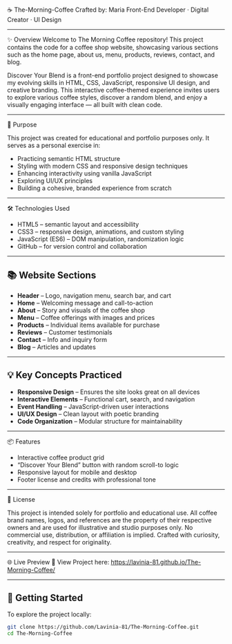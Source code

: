 ☕ The-Morning-Coffee
Crafted by: Maria
Front-End Developer · Digital Creator · UI Design

-------
✨ Overview
Welcome to The Morning Coffee repository! This project contains the code for a coffee shop website, showcasing various sections such as the home page, about us, menu, products, reviews, contact, and blog.

Discover Your Blend is a front-end portfolio project designed to showcase my evolving skills in HTML, CSS, JavaScript, responsive UI design, and creative branding.
This interactive coffee-themed experience invites users to explore various coffee styles, discover a random blend, and enjoy a visually engaging interface — all built with clean code.

--------

🎯 Purpose

This project was created for educational and portfolio purposes only.
It serves as a personal exercise in:
- Practicing semantic HTML structure
- Styling with modern CSS and responsive design techniques
- Enhancing interactivity using vanilla JavaScript
- Exploring UI/UX principles
- Building a cohesive, branded experience from scratch

--------

🛠 Technologies Used

- HTML5 – semantic layout and accessibility
- CSS3 – responsive design, animations, and custom styling
- JavaScript (ES6) – DOM manipulation, randomization logic
- GitHub – for version control and collaboration

---------

## 📚 Website Sections

- **Header** – Logo, navigation menu, search bar, and cart  
- **Home** – Welcoming message and call-to-action  
- **About** – Story and visuals of the coffee shop  
- **Menu** – Coffee offerings with images and prices  
- **Products** – Individual items available for purchase  
- **Reviews** – Customer testimonials  
- **Contact** – Info and inquiry form  
- **Blog** – Articles and updates

---

## 💡 Key Concepts Practiced

- **Responsive Design** – Ensures the site looks great on all devices  
- **Interactive Elements** – Functional cart, search, and navigation  
- **Event Handling** – JavaScript-driven user interactions  
- **UI/UX Design** – Clean layout with poetic branding  
- **Code Organization** – Modular structure for maintainability

---

📦 Features

- Interactive coffee product grid
- “Discover Your Blend” button with random scroll-to logic
- Responsive layout for mobile and desktop
- Footer license and credits with professional tone

----------

📜 License

This project is intended solely for portfolio and educational use.
All coffee brand names, logos, and references are the property of their respective owners and are used for illustrative and studio purposes only.
No commercial use, distribution, or affiliation is implied.
Crafted with curiosity, creativity, and respect for originality.

---------

🌐 Live Preview
🔗 View Project here: https://lavinia-81.github.io/The-Morning-Coffee/

-----------

## 🚀 Getting Started
To explore the project locally:
```bash
git clone https://github.com/Lavinia-81/The-Morning-Coffee.git
cd The-Morning-Coffee


